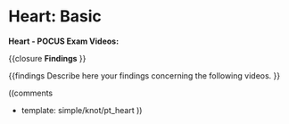 # Heart: Basic #

**Heart - POCUS Exam Videos:**

{{closure
**Findings**
}}

{{findings
Describe here your findings concerning the following videos.
}}

((comments
* template: simple/knot/pt_heart
))
